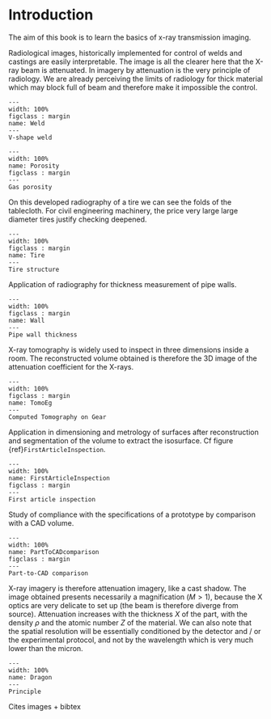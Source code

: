 # Introduction

The aim of this book is to learn the basics of x-ray transmission imaging.

Radiological images, historically implemented for control of welds and castings are easily interpretable. The image is all the clearer here that the X-ray beam is attenuated. In imagery by attenuation is the very principle of radiology. We are already perceiving the limits of radiology for thick material which may block full of beam and therefore make it impossible the control.
```{figure} ../figures/RX/Contrast/VShapeweldX-rs3.jpg
---
width: 100%
figclass : margin
name: Weld
---
V-shape weld
```
```{figure} ../figures/RX/Contrast/NDT-Testing-of-Gas-Porosity.jpg
---
width: 100%
name: Porosity
figclass : margin
---
Gas porosity
```

On this developed radiography of a tire we can see the folds of the tablecloth. For civil engineering machinery, the price very large large diameter tires justify checking deepened.
```{figure} ../figures/RX/X-ScanImagingCorporation/otr-tire-ls.jpg
---
width: 100%
figclass : margin
name: Tire
---
Tire structure
```

Application of radiography for thickness measurement of pipe walls.
```{figure} ../figures/RX/IndustrialImagingSolutions/Wall_thickness.jpg
---
width: 100%
figclass : margin
name: Wall
---
Pipe wall thickness
```

X-ray tomography is widely used to inspect in three dimensions inside a room. The reconstructed volume obtained is therefore the 3D image of the attenuation coefficient for the X-rays.
```{figure} ../figures/RX/IndustrialImagingSolutions/Gear-2.jpg
---
width: 100%
figclass : margin
name: TomoEg
---
Computed Tomography on Gear
```

Application in dimensioning and metrology of surfaces after reconstruction and segmentation of the volume to extract the isosurface. Cf figure {ref}`FirstArticleInspection`.
```{figure} ../figures/RX/IndustrialImagingSolutions/first-article-inspection.jpg
---
width: 100%
name: FirstArticleInspection
figclass : margin
---
First article inspection
```

Study of compliance with the specifications of a prototype by comparison with a CAD volume.
```{figure} ../figures/RX/IndustrialImagingSolutions/part-to-cad.jpg
---
width: 100%
name: PartToCADcomparison
figclass : margin
---
Part-to-CAD comparison
```

X-ray imagery is therefore attenuation imagery, like a cast shadow. The image obtained presents necessarily a magnification ($M>1$), because the X optics are very delicate to set up (the beam is therefore diverge from source). Attenuation increases with the thickness $X$ of the part, with the density $\rho$ and the atomic number $Z$ of the material. We can also note that the spatial resolution will be essentially conditioned by the detector and / or the experimental protocol, and not by the wavelength which is very much lower than the micron.
```{figure} ../figures/RX/Images/dragon2.jpg
---
width: 100%
name: Dragon
---
Principle
```

Cites images + bibtex
